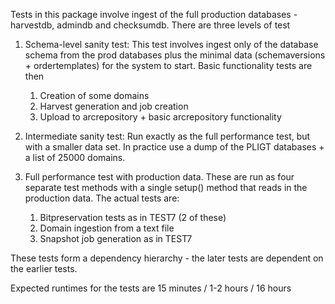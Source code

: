 Tests in this package involve ingest of the full production databases - harvestdb, admindb and checksumdb.
There are three levels of test

1. Schema-level sanity test: This test involves ingest only of the database schema from the prod databases plus the
minimal data (schemaversions + ordertemplates) for the system to start. Basic functionality tests are then
    1. Creation of some domains
    1. Harvest generation and job creation
    1. Upload to arcrepository + basic arcrepository functionality
1. Intermediate sanity test: Run exactly as the full performance test, but with a smaller data set. In practice use a dump
of the PLIGT databases + a list of 25000 domains.

1. Full performance test with production data. These are run as four separate test methods with a single
setup() method that reads in the production data. The actual tests are:
    1. Bitpreservation tests as in TEST7 (2 of these)
    1. Domain ingestion from a text file
    1. Snapshot job generation as in TEST7


These tests form a dependency hierarchy - the later tests are dependent on the earlier tests.

Expected runtimes for the tests are 15 minutes / 1-2 hours / 16 hours

